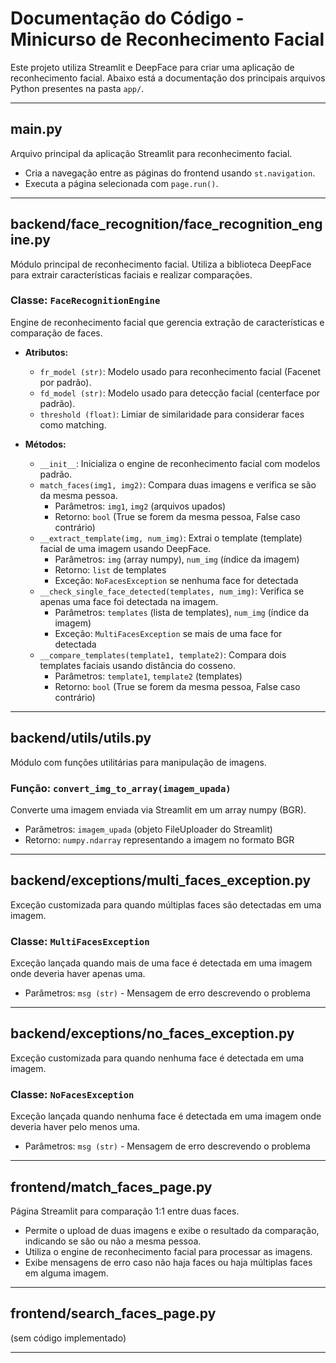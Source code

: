 # Documentação do Código - Minicurso de Reconhecimento Facial

Este projeto utiliza Streamlit e DeepFace para criar uma aplicação de reconhecimento facial. Abaixo está a documentação dos principais arquivos Python presentes na pasta `app/`.

---

## main.py
Arquivo principal da aplicação Streamlit para reconhecimento facial.

- Cria a navegação entre as páginas do frontend usando `st.navigation`.
- Executa a página selecionada com `page.run()`.

---

## backend/face_recognition/face_recognition_engine.py
Módulo principal de reconhecimento facial. Utiliza a biblioteca DeepFace para extrair características faciais e realizar comparações.

### Classe: `FaceRecognitionEngine`
Engine de reconhecimento facial que gerencia extração de características e comparação de faces.

- **Atributos:**
  - `fr_model (str)`: Modelo usado para reconhecimento facial (Facenet por padrão).
  - `fd_model (str)`: Modelo usado para detecção facial (centerface por padrão).
  - `threshold (float)`: Limiar de similaridade para considerar faces como matching.

- **Métodos:**
  - `__init__`: Inicializa o engine de reconhecimento facial com modelos padrão.
  - `match_faces(img1, img2)`: Compara duas imagens e verifica se são da mesma pessoa.
    - Parâmetros: `img1`, `img2` (arquivos upados)
    - Retorno: `bool` (True se forem da mesma pessoa, False caso contrário)
  - `__extract_template(img, num_img)`: Extrai o template (template) facial de uma imagem usando DeepFace.
    - Parâmetros: `img` (array numpy), `num_img` (índice da imagem)
    - Retorno: `list` de templates
    - Exceção: `NoFacesException` se nenhuma face for detectada
  - `__check_single_face_detected(templates, num_img)`: Verifica se apenas uma face foi detectada na imagem.
    - Parâmetros: `templates` (lista de templates), `num_img` (índice da imagem)
    - Exceção: `MultiFacesException` se mais de uma face for detectada
  - `__compare_templates(template1, template2)`: Compara dois templates faciais usando distância do cosseno.
    - Parâmetros: `template1`, `template2` (templates)
    - Retorno: `bool` (True se forem da mesma pessoa, False caso contrário)

---

## backend/utils/utils.py
Módulo com funções utilitárias para manipulação de imagens.

### Função: `convert_img_to_array(imagem_upada)`
Converte uma imagem enviada via Streamlit em um array numpy (BGR).
- Parâmetros: `imagem_upada` (objeto FileUploader do Streamlit)
- Retorno: `numpy.ndarray` representando a imagem no formato BGR

---

## backend/exceptions/multi_faces_exception.py
Exceção customizada para quando múltiplas faces são detectadas em uma imagem.

### Classe: `MultiFacesException`
Exceção lançada quando mais de uma face é detectada em uma imagem onde deveria haver apenas uma.
- Parâmetros: `msg (str)` - Mensagem de erro descrevendo o problema

---

## backend/exceptions/no_faces_exception.py
Exceção customizada para quando nenhuma face é detectada em uma imagem.

### Classe: `NoFacesException`
Exceção lançada quando nenhuma face é detectada em uma imagem onde deveria haver pelo menos uma.
- Parâmetros: `msg (str)` - Mensagem de erro descrevendo o problema

---

## frontend/match_faces_page.py
Página Streamlit para comparação 1:1 entre duas faces.

- Permite o upload de duas imagens e exibe o resultado da comparação, indicando se são ou não a mesma pessoa.
- Utiliza o engine de reconhecimento facial para processar as imagens.
- Exibe mensagens de erro caso não haja faces ou haja múltiplas faces em alguma imagem.

---

## frontend/search_faces_page.py
(sem código implementado)

---